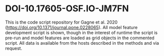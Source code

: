 # DOI-10.17605-OSF.IO-JM7FN
This is the code script repository for Gagne et al. 2020 (https://doi.org/10.1371/journal.pone.0228065). All model feature development script is shown, though in the interest of runtime the script is pre-run and model features are loaded as grid objects in the commented script. All data is available from the hosts described in the methods and via request.
